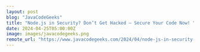 ```yaml
---
layout: post
blog: "JavaCodeGeeks"
title: "Node.js in Security? Don’t Get Hacked – Secure Your Code Now! "
date: 2024-04-25T05:00:00Z
image: images/javacodegeeks.png
remote_url: "https://www.javacodegeeks.com/2024/04/node-js-in-security-dont-get-hacked-secure-your-code-now.html"
---
```

